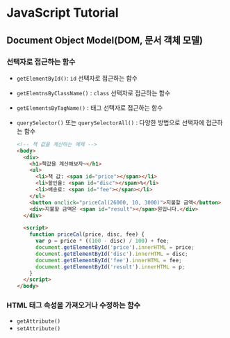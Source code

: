 # JavaScript Tutorial

## Document Object Model(DOM, 문서 객체 모델)

### 선택자로 접근하는 함수

- `getElementById()`: `id` 선택자로 접근하는 함수
- `getElemtnsByClassName()` : `class` 선택자로 접근하는 함수
- `getElementsByTagName()` : 태그 선택자로 접근하는 함수
- `querySelector()` 또는 `querySelectorAll()` : 다양한 방법으로 선택자에 접근하는 함수

  ```html
  <!-- 책 값을 계산하는 예제 -->
  <body>
    <div>
      <h1>책값을 계산해보자~</h1>
      <ul>
        <li>책 값: <span id="price"></span></li>
        <li>할인율: <span id="disc"></span>%</li>
        <li>배송료: <span id="fee"></span></li>
      </ul>
      <button onclick="priceCal(26000, 10, 3000)">지불할 금액</button>
      <div>지불할 금액은 <span id="result"></span>원입니다.</div>
    </div>

    <script>
      function priceCal(price, disc, fee) {
        var p = price * ((100 - disc) / 100) + fee;
        document.getElementById('price').innerHTML = price;
        document.getElementById('disc').innerHTML = disc;
        document.getElementById('fee').innerHTML = fee;
        document.getElementById('result').innerHTML = p;
      }
    </script>
  </body>
  ```

### HTML 태그 속성을 가져오거나 수정하는 함수

- `getAttribute()`
- `setAttribute()`
  ```javascript

  ```
